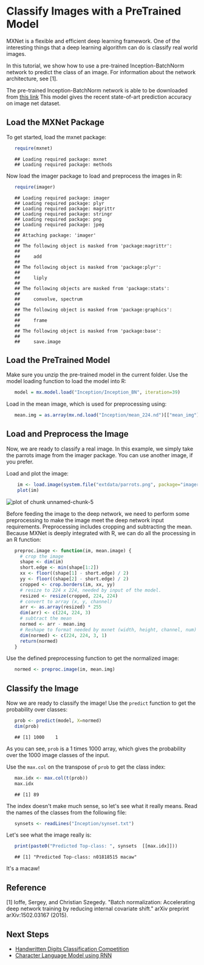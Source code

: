Classify Images with a PreTrained Model
=================================================
MXNet is a flexible and efficient deep learning framework. One of the interesting things that a deep learning
algorithm can do is classify real world images.

In this tutorial, we show how to use a pre-trained Inception-BatchNorm network to predict the class of an
image. For information about the network architecture, see  [1].

The pre-trained Inception-BatchNorm network is able to be downloaded from [this link](http://data.mxnet.io/mxnet/data/Inception.zip)
This model gives the recent state-of-art prediction accuracy on image net dataset.

Load the MXNet Package
---------------
To get started, load the mxnet package:

 ```r
    require(mxnet)
 ```

 ```
    ## Loading required package: mxnet
    ## Loading required package: methods
 ```

Now load the imager package to load and preprocess the images in R:


 ```r
    require(imager)
 ```

 ```
    ## Loading required package: imager
    ## Loading required package: plyr
    ## Loading required package: magrittr
    ## Loading required package: stringr
    ## Loading required package: png
    ## Loading required package: jpeg
    ##
    ## Attaching package: 'imager'
    ##
    ## The following object is masked from 'package:magrittr':
    ##
    ##     add
    ##
    ## The following object is masked from 'package:plyr':
    ##
    ##     liply
    ##
    ## The following objects are masked from 'package:stats':
    ##
    ##     convolve, spectrum
    ##
    ## The following object is masked from 'package:graphics':
    ##
    ##     frame
    ##
    ## The following object is masked from 'package:base':
    ##
    ##     save.image
 ```

Load the PreTrained Model
-------------------------
Make sure you unzip the pre-trained model in the current folder. Use the model
loading function to load the model into R:

 ```r
    model = mx.model.load("Inception/Inception_BN", iteration=39)
 ```

Load in the mean image, which is used for preprocessing using:


 ```r
    mean.img = as.array(mx.nd.load("Inception/mean_224.nd")[["mean_img"]])
 ```

Load and Preprocess the Image
-----------------------------
Now, we are ready to classify a real image. In this example, we simply take the parrots image
from the imager package. You can use another image, if   you prefer.

Load and plot the image:


```r
    im <- load.image(system.file("extdata/parrots.png", package="imager"))
    plot(im)
 ```

![plot of chunk unnamed-chunk-5](https://raw.githubusercontent.com/dmlc/web-data/master/mxnet/knitr/classifyRealImageWithPretrainedModel-unnamed-chunk-5-1.png)

Before feeding the image to the deep network, we need to perform some preprocessing
to make the image meet the deep network input requirements. Preprocessing
includes cropping  and subtracting the mean.
Because MXNet is deeply integrated with R, we can do all the processing in an R function:


 ```r
    preproc.image <- function(im, mean.image) {
      # crop the image
      shape <- dim(im)
      short.edge <- min(shape[1:2])
      xx <- floor((shape[1] - short.edge) / 2)
      yy <- floor((shape[2] - short.edge) / 2)
      cropped <- crop.borders(im, xx, yy)
      # resize to 224 x 224, needed by input of the model.
      resized <- resize(cropped, 224, 224)
      # convert to array (x, y, channel)
      arr <- as.array(resized) * 255
      dim(arr) <- c(224, 224, 3)
      # subtract the mean
      normed <- arr - mean.img
      # Reshape to format needed by mxnet (width, height, channel, num)
      dim(normed) <- c(224, 224, 3, 1)
      return(normed)
    }
 ```

Use the defined preprocessing function to get the normalized image:


 ```r
    normed <- preproc.image(im, mean.img)
 ```

Classify the Image
------------------
Now we are ready to classify the image! Use the ```predict``` function
to get the probability over classes:


 ```r
    prob <- predict(model, X=normed)
    dim(prob)
 ```

 ```
    ## [1] 1000    1
 ```

As you can see, ```prob``` is a 1 times 1000 array, which gives the probability
over the 1000 image classes of the input.

Use the ```max.col``` on the transpose of ```prob``` to get the class index:

 ```r
    max.idx <- max.col(t(prob))
    max.idx
 ```

 ```
    ## [1] 89
 ```

The index doesn't make much sense, so let's see what it really means.
Read the names of the classes from the following file:


 ```r
    synsets <- readLines("Inception/synset.txt")
 ```

Let's see what the image really is:


 ```r
    print(paste0("Predicted Top-class: ", synsets  [[max.idx]]))
 ```

 ```
    ## [1] "Predicted Top-class: n01818515 macaw"
 ```

It's a macaw!

Reference
---------
[1] Ioffe, Sergey, and Christian Szegedy. "Batch normalization: Accelerating deep network training by reducing internal covariate shift." arXiv preprint arXiv:1502.03167 (2015).

## Next Steps
* [Handwritten Digits Classification Competition](http://mxnet.io/tutorials/r/mnistCompetition.html)
* [Character Language Model using RNN](http://mxnet.io/tutorials/r/charRnnModel.html)
